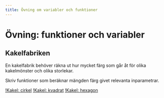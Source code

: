 ```yaml
---
title: Övning om variabler och funktioner
---
```

# Övning: funktioner och variabler

## Kakelfabriken

En kakelfabrik behöver räkna ut hur mycket färg som går åt för olika 
kakelmönster och olika storlekar.

Skriv funktioner som beräknar mängden färg givet relevanta inparametrar.

[!Kakel: cirkel](https://github.com/dbosk/intropy/raw/functions-first/modules/variables/fig/kakel1.png)
[!Kakel: kvadrat](https://github.com/dbosk/intropy/raw/functions-first/modules/variables/fig/kakel2.png)
[!Kakel: hexagon](https://github.com/dbosk/intropy/raw/functions-first/modules/variables/fig/kakel3.png)
